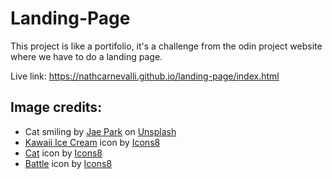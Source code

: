 # Landing-Page

This project is like a portifolio, it's a challenge from the odin project website where we have to do a landing page.

Live link: https://nathcarnevalli.github.io/landing-page/index.html

<h2>Image credits:</h2>

<ul>
  <li>Cat smiling by <a href="https://unsplash.com/@jaehunpark?utm_source=unsplash&utm_medium=referral&utm_content=creditCopyText">Jae Park</a> on <a href="https://unsplash.com/pt-br/fotografias/7GX5aICb5i4?utm_source=unsplash&utm_medium=referral&utm_content=creditCopyText">Unsplash</a></li>
  <li><a target="_blank" href="https://icons8.com/icon/LvRSJTVPhzox/kawaii-ice-cream">Kawaii Ice Cream</a> icon by <a target="_blank" href="https://icons8.com">Icons8</a></li>
  <li><a target="_blank" href="https://icons8.com/icon/M4ppv06Qy3Kt/cat">Cat</a> icon by <a target="_blank" href="https://icons8.com">Icons8</a></li>
  <li><a target="_blank" href="https://icons8.com/icon/esynMOoCA22o/battle">Battle</a> icon by <a target="_blank" href="https://icons8.com">Icons8</a></li>
</ul>
